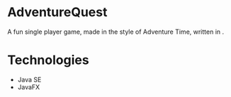 # AdventureQuest
A fun single player game, made in the style of Adventure Time, written in . 
# Technologies
- Java SE
- JavaFX

